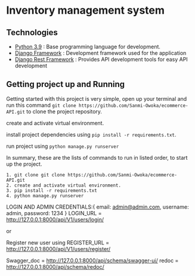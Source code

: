 # Inventory management system

## Technologies

- [Python 3.9](https://python.org) : Base programming language for development.
- [Django Framework](https://www.djangoproject.com/) : Development framework used for the application
- [Django Rest Framework](https://www.django-rest-framework.org/) : Provides API development tools for easy API development

## Getting project up and Running 

Getting started with this project is very simple, open up your terminal and run this command `git clone https://github.com/Sanmi-Owoka/ecommerce-API.git` to clone the project repository.

create and activate virtual environment.

install project dependencies using `pip install -r requirements.txt`.

run project using `python manage.py runserver`

In summary, these are the lists of commands to run in listed order, to start up the project.

```
1. git clone git clone https://github.com/Sanmi-Owoka/ecommerce-API.git
2. create and activate virtual environment.
3. pip install -r requirements.txt
4. python manage.py runserver

```
LOGIN AND ADMIN CREDENTIALS:{
    email: admin@admin.com,
    username: admin,
    password: 1234
}
LOGIN_URL = http://127.0.0.1:8000/api/V1/users/login/

or 

Register new user using REGISTER_URL = http://127.0.0.1:8000/api/V1/users/register/

Swagger_doc = http://127.0.0.1:8000/api/schema/swagger-ui/
redoc = http://127.0.0.1:8000/api/schema/redoc/